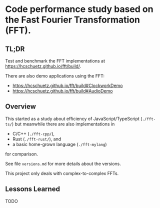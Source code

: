 # Code performance study based on the Fast Fourier Transformation (FFT).

## TL;DR
Test and benchmark the FFT implementations at
https://hcschuetz.github.io/fft/build/.

There are also demo applications using the FFT:
- https://hcschuetz.github.io/fft/build#ClockworkDemo
- https://hcschuetz.github.io/fft/build#AudioDemo

## Overview

This started as a study about efficiency of JavaScript/TypeScript (`./fft-ts/`)
but meanwhile there are also implementations in
- C/C++ (`./fft-cpp/`),
- Rust (`./fft-rust/`), and
- a basic home-grown language (`./fft-mylang`)

for comparison.

See file `versions.md` for more details about the versions.

This project only deals with complex-to-complex FFTs.

## Lessons Learned

TODO
